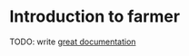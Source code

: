 # Introduction to farmer

TODO: write [great documentation](http://jacobian.org/writing/what-to-write/)
